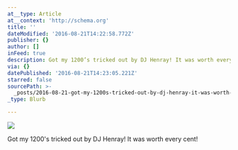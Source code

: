 ```yaml
---
at__type: Article
at__context: 'http://schema.org'
title: ''
dateModified: '2016-08-21T14:22:58.772Z'
publisher: {}
author: []
inFeed: true
description: Got my 1200’s tricked out by DJ Henray! It was worth every cent!
via: {}
datePublished: '2016-08-21T14:23:05.221Z'
starred: false
sourcePath: >-
  _posts/2016-08-21-got-my-1200s-tricked-out-by-dj-henray-it-was-worth-every-c.md
_type: Blurb

---
```

![](https://the-grid-user-content.s3-us-west-2.amazonaws.com/0d219313-64ca-4657-a9c8-6f1903b0f857.jpg)

Got my 1200's tricked out by DJ Henray! It was worth every cent!